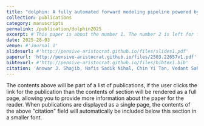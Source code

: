```yaml
---
title: "dolphin: A fully automated forward modeling pipeline powered by artificial intelligence for galaxy-scale strong lenses"
collection: publications
category: manuscripts
permalink: /publication/dolphin2025
excerpt: #'This paper is about the number 1. The number 2 is left for future work.'
date: 2025-28-03
venue: #'Journal 1'
slidesurl: #'http://pensive-aristocrat.github.io/files/slides1.pdf'
paperurl: 'http://pensive-aristocrat.github.io/files/2503.22657v1.pdf'
bibtexurl: #'http://pensive-aristocrat.github.io/files/bibtex1.bib'
citation: 'Anowar J. Shajib, Nafis Sadik Nihal, Chin Yi Tan, Vedant Sahu, Simon Birrer, Tommaso Treu, Joshua Frieman. (2025). "dolphin: A fully automated forward modeling pipeline powered by artificial intelligence for galaxy-scale strong lenses." arXiv preprint arXiv:2503.22657. '
---
```

The contents above will be part of a list of publications, if the user clicks the link for the publication than the contents of section will be rendered as a full page, allowing you to provide more information about the paper for the reader. When publications are displayed as a single page, the contents of the above "citation" field will automatically be included below this section in a smaller font.
